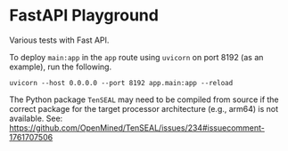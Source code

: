 # FastAPI Playground

Various tests with Fast API.

To deploy `main:app` in the `app` route using `uvicorn` on port 8192 (as an example), run the following.

```
uvicorn --host 0.0.0.0 --port 8192 app.main:app --reload
```

The Python package `TenSEAL` may need to be compiled from source if the correct package for the target processor architecture (e.g., arm64) is not available. See: https://github.com/OpenMined/TenSEAL/issues/234#issuecomment-1761707506
